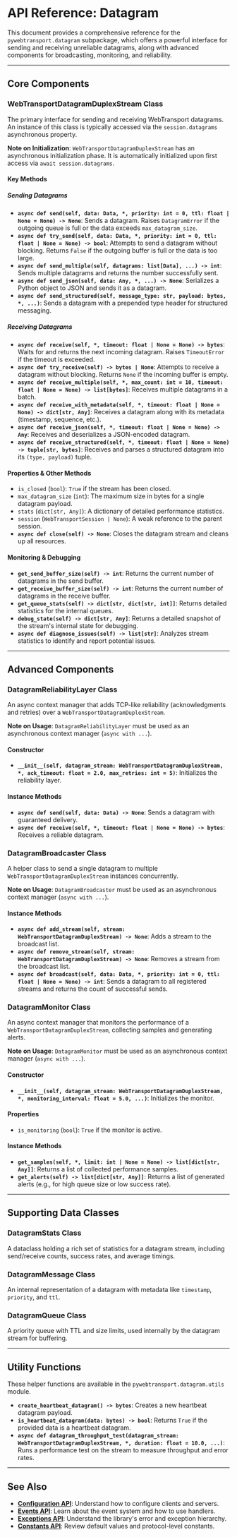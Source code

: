 # API Reference: Datagram

This document provides a comprehensive reference for the `pywebtransport.datagram` subpackage, which offers a powerful interface for sending and receiving unreliable datagrams, along with advanced components for broadcasting, monitoring, and reliability.

---

## Core Components

### WebTransportDatagramDuplexStream Class

The primary interface for sending and receiving WebTransport datagrams. An instance of this class is typically accessed via the `session.datagrams` asynchronous property.

**Note on Initialization**: `WebTransportDatagramDuplexStream` has an asynchronous initialization phase. It is automatically initialized upon first access via `await session.datagrams`.

#### Key Methods

##### Sending Datagrams

- **`async def send(self, data: Data, *, priority: int = 0, ttl: float | None = None) -> None`**: Sends a datagram. Raises `DatagramError` if the outgoing queue is full or the data exceeds `max_datagram_size`.
- **`async def try_send(self, data: Data, *, priority: int = 0, ttl: float | None = None) -> bool`**: Attempts to send a datagram without blocking. Returns `False` if the outgoing buffer is full or the data is too large.
- **`async def send_multiple(self, datagrams: list[Data], ...) -> int`**: Sends multiple datagrams and returns the number successfully sent.
- **`async def send_json(self, data: Any, *, ...) -> None`**: Serializes a Python object to JSON and sends it as a datagram.
- **`async def send_structured(self, message_type: str, payload: bytes, *, ...)`**: Sends a datagram with a prepended type header for structured messaging.

##### Receiving Datagrams

- **`async def receive(self, *, timeout: float | None = None) -> bytes`**: Waits for and returns the next incoming datagram. Raises `TimeoutError` if the timeout is exceeded.
- **`async def try_receive(self) -> bytes | None`**: Attempts to receive a datagram without blocking. Returns `None` if the incoming buffer is empty.
- **`async def receive_multiple(self, *, max_count: int = 10, timeout: float | None = None) -> list[bytes]`**: Receives multiple datagrams in a batch.
- **`async def receive_with_metadata(self, *, timeout: float | None = None) -> dict[str, Any]`**: Receives a datagram along with its metadata (timestamp, sequence, etc.).
- **`async def receive_json(self, *, timeout: float | None = None) -> Any`**: Receives and deserializes a JSON-encoded datagram.
- **`async def receive_structured(self, *, timeout: float | None = None) -> tuple[str, bytes]`**: Receives and parses a structured datagram into its `(type, payload)` tuple.

#### Properties & Other Methods

- `is_closed` (`bool`): `True` if the stream has been closed.
- `max_datagram_size` (`int`): The maximum size in bytes for a single datagram payload.
- `stats` (`dict[str, Any]`): A dictionary of detailed performance statistics.
- `session` (`WebTransportSession | None`): A weak reference to the parent session.
- **`async def close(self) -> None`**: Closes the datagram stream and cleans up all resources.

#### Monitoring & Debugging

- **`get_send_buffer_size(self) -> int`**: Returns the current number of datagrams in the send buffer.
- **`get_receive_buffer_size(self) -> int`**: Returns the current number of datagrams in the receive buffer.
- **`get_queue_stats(self) -> dict[str, dict[str, int]]`**: Returns detailed statistics for the internal queues.
- **`debug_state(self) -> dict[str, Any]`**: Returns a detailed snapshot of the stream's internal state for debugging.
- **`async def diagnose_issues(self) -> list[str]`**: Analyzes stream statistics to identify and report potential issues.

---

## Advanced Components

### DatagramReliabilityLayer Class

An async context manager that adds TCP-like reliability (acknowledgments and retries) over a `WebTransportDatagramDuplexStream`.

**Note on Usage**: `DatagramReliabilityLayer` must be used as an asynchronous context manager (`async with ...`).

#### Constructor

- **`__init__(self, datagram_stream: WebTransportDatagramDuplexStream, *, ack_timeout: float = 2.0, max_retries: int = 5)`**: Initializes the reliability layer.

#### Instance Methods

- **`async def send(self, data: Data) -> None`**: Sends a datagram with guaranteed delivery.
- **`async def receive(self, *, timeout: float | None = None) -> bytes`**: Receives a reliable datagram.

### DatagramBroadcaster Class

A helper class to send a single datagram to multiple `WebTransportDatagramDuplexStream` instances concurrently.

**Note on Usage**: `DatagramBroadcaster` must be used as an asynchronous context manager (`async with ...`).

#### Instance Methods

- **`async def add_stream(self, stream: WebTransportDatagramDuplexStream) -> None`**: Adds a stream to the broadcast list.
- **`async def remove_stream(self, stream: WebTransportDatagramDuplexStream) -> None`**: Removes a stream from the broadcast list.
- **`async def broadcast(self, data: Data, *, priority: int = 0, ttl: float | None = None) -> int`**: Sends a datagram to all registered streams and returns the count of successful sends.

### DatagramMonitor Class

An async context manager that monitors the performance of a `WebTransportDatagramDuplexStream`, collecting samples and generating alerts.

**Note on Usage**: `DatagramMonitor` must be used as an asynchronous context manager (`async with ...`).

#### Constructor

- **`__init__(self, datagram_stream: WebTransportDatagramDuplexStream, *, monitoring_interval: float = 5.0, ...)`**: Initializes the monitor.

#### Properties

- `is_monitoring` (`bool`): `True` if the monitor is active.

#### Instance Methods

- **`get_samples(self, *, limit: int | None = None) -> list[dict[str, Any]]`**: Returns a list of collected performance samples.
- **`get_alerts(self) -> list[dict[str, Any]]`**: Returns a list of generated alerts (e.g., for high queue size or low success rate).

---

## Supporting Data Classes

### DatagramStats Class

A dataclass holding a rich set of statistics for a datagram stream, including send/receive counts, success rates, and average timings.

### DatagramMessage Class

An internal representation of a datagram with metadata like `timestamp`, `priority`, and `ttl`.

### DatagramQueue Class

A priority queue with TTL and size limits, used internally by the datagram stream for buffering.

---

## Utility Functions

These helper functions are available in the `pywebtransport.datagram.utils` module.

- **`create_heartbeat_datagram() -> bytes`**: Creates a new heartbeat datagram payload.
- **`is_heartbeat_datagram(data: bytes) -> bool`**: Returns `True` if the provided data is a heartbeat datagram.
- **`async def datagram_throughput_test(datagram_stream: WebTransportDatagramDuplexStream, *, duration: float = 10.0, ...)`**: Runs a performance test on the stream to measure throughput and error rates.

---

## See Also

- **[Configuration API](config.md)**: Understand how to configure clients and servers.
- **[Events API](events.md)**: Learn about the event system and how to use handlers.
- **[Exceptions API](exceptions.md)**: Understand the library's error and exception hierarchy.
- **[Constants API](constants.md)**: Review default values and protocol-level constants.
